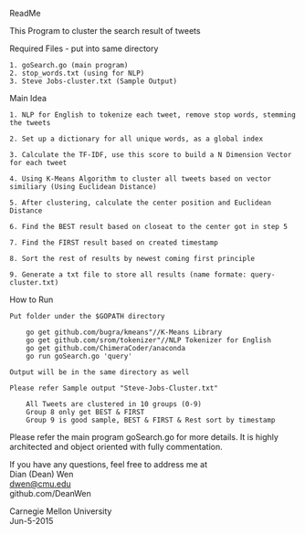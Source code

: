 ReadMe

This Program to cluster the search result of tweets   

Required Files - put into same directory   

	1. goSearch.go (main program)
	2. stop_words.txt (using for NLP)
	3. Steve Jobs-cluster.txt (Sample Output)

Main Idea  

	1. NLP for English to tokenize each tweet, remove stop words, stemming the tweets

	2. Set up a dictionary for all unique words, as a global index

	3. Calculate the TF-IDF, use this score to build a N Dimension Vector for each tweet

	4. Using K-Means Algorithm to cluster all tweets based on vector similiary (Using Euclidean Distance)

	5. After clustering, calculate the center position and Euclidean Distance

	6. Find the BEST result based on closeat to the center got in step 5

	7. Find the FIRST result based on created timestamp

	8. Sort the rest of results by newest coming first principle

	9. Generate a txt file to store all results (name formate: query-cluster.txt)


How to Run

	Put folder under the $GOPATH directory 
	
		go get github.com/bugra/kmeans"//K-Means Library
	    go get github.com/srom/tokenizer"//NLP Tokenizer for English
		go get github.com/ChimeraCoder/anaconda 
		go run goSearch.go 'query'  
 	
 	Output will be in the same directory as well  

 	Please refer Sample output "Steve-Jobs-Cluster.txt"  
 		
 		All Tweets are clustered in 10 groups (0-9)  
 		Group 8 only get BEST & FIRST  
 		Group 9 is good sample, BEST & FIRST & Rest sort by timestamp  

Please refer the main program goSearch.go for more details. It is highly architected and object oriented with fully commentation.  

If you have any questions, feel free to address me at  
Dian (Dean) Wen  
dwen@cmu.edu  
github.com/DeanWen  
  
Carnegie Mellon University  
Jun-5-2015   